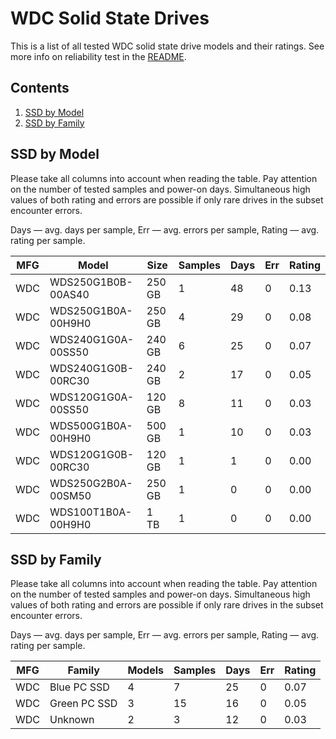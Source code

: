 WDC Solid State Drives
======================

This is a list of all tested WDC solid state drive models and their ratings. See
more info on reliability test in the [README](https://github.com/linuxhw/SMART).

Contents
--------

1. [ SSD by Model  ](#ssd-by-model)
2. [ SSD by Family ](#ssd-by-family)

SSD by Model
------------

Please take all columns into account when reading the table. Pay attention on the
number of tested samples and power-on days. Simultaneous high values of both rating
and errors are possible if only rare drives in the subset encounter errors.

Days   — avg. days per sample,
Err    — avg. errors per sample,
Rating — avg. rating per sample.

| MFG       | Model              | Size   | Samples | Days  | Err   | Rating |
|-----------|--------------------|--------|---------|-------|-------|--------|
| WDC       | WDS250G1B0B-00AS40 | 250 GB | 1       | 48    | 0     | 0.13   |
| WDC       | WDS250G1B0A-00H9H0 | 250 GB | 4       | 29    | 0     | 0.08   |
| WDC       | WDS240G1G0A-00SS50 | 240 GB | 6       | 25    | 0     | 0.07   |
| WDC       | WDS240G1G0B-00RC30 | 240 GB | 2       | 17    | 0     | 0.05   |
| WDC       | WDS120G1G0A-00SS50 | 120 GB | 8       | 11    | 0     | 0.03   |
| WDC       | WDS500G1B0A-00H9H0 | 500 GB | 1       | 10    | 0     | 0.03   |
| WDC       | WDS120G1G0B-00RC30 | 120 GB | 1       | 1     | 0     | 0.00   |
| WDC       | WDS250G2B0A-00SM50 | 250 GB | 1       | 0     | 0     | 0.00   |
| WDC       | WDS100T1B0A-00H9H0 | 1 TB   | 1       | 0     | 0     | 0.00   |

SSD by Family
-------------

Please take all columns into account when reading the table. Pay attention on the
number of tested samples and power-on days. Simultaneous high values of both rating
and errors are possible if only rare drives in the subset encounter errors.

Days   — avg. days per sample,
Err    — avg. errors per sample,
Rating — avg. rating per sample.

| MFG       | Family                 | Models | Samples | Days  | Err   | Rating |
|-----------|------------------------|--------|---------|-------|-------|--------|
| WDC       | Blue PC SSD            | 4      | 7       | 25    | 0     | 0.07   |
| WDC       | Green PC SSD           | 3      | 15      | 16    | 0     | 0.05   |
| WDC       | Unknown                | 2      | 3       | 12    | 0     | 0.03   |
